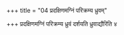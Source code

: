 +++
title = "04 प्रदक्षिणमग्निं परिक्रम्य ध्रुवम्"

+++
प्रदक्षिणमग्निं परिक्रम्य ध्रुवं दर्शयति ध्रुवाद्यौरिति ४